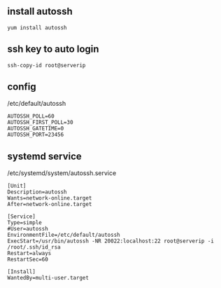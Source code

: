 ## install autossh
`yum install autossh`

## ssh key to auto login
`ssh-copy-id root@serverip`

## config
/etc/default/autossh  
```
AUTOSSH_POLL=60
AUTOSSH_FIRST_POLL=30
AUTOSSH_GATETIME=0
AUTOSSH_PORT=23456
```

## systemd service
/etc/systemd/system/autossh.service  
```
[Unit]
Description=autossh
Wants=network-online.target
After=network-online.target

[Service]
Type=simple
#User=autossh
EnvironmentFile=/etc/default/autossh
ExecStart=/usr/bin/autossh -NR 20022:localhost:22 root@serverip -i /root/.ssh/id_rsa
Restart=always
RestartSec=60

[Install]
WantedBy=multi-user.target
```
